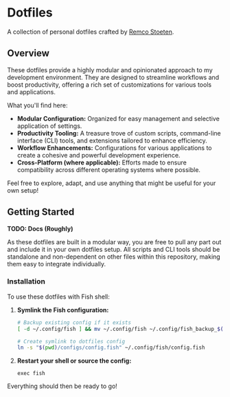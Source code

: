 # Dotfiles

A collection of personal dotfiles crafted by [Remco Stoeten](https://github.com/remcostoeten).

## Overview

These dotfiles provide a highly modular and opinionated approach to my development environment. They are designed to streamline workflows and boost productivity, offering a rich set of customizations for various tools and applications.

What you'll find here:

*   **Modular Configuration:** Organized for easy management and selective application of settings.
*   **Productivity Tooling:** A treasure trove of custom scripts, command-line interface (CLI) tools, and extensions tailored to enhance efficiency.
*   **Workflow Enhancements:** Configurations for various applications to create a cohesive and powerful development experience.
*   **Cross-Platform (where applicable):** Efforts made to ensure compatibility across different operating systems where possible.

Feel free to explore, adapt, and use anything that might be useful for your own setup!

## Getting Started

**TODO: Docs (Roughly)**

As these dotfiles are built in a modular way, you are free to pull any part out and include it in your own dotfiles setup. All scripts and CLI tools should be standalone and non-dependent on other files within this repository, making them easy to integrate individually.

### Installation

To use these dotfiles with Fish shell:

1. **Symlink the Fish configuration:**
   ```bash
   # Backup existing config if it exists
   [ -d ~/.config/fish ] && mv ~/.config/fish ~/.config/fish_backup_$(date +%Y%m%d_%H%M%S)
   
   # Create symlink to dotfiles config
   ln -s "$(pwd)/configs/config.fish" ~/.config/fish/config.fish
   ```

2. **Restart your shell or source the config:**
   ```fish
   exec fish
   ```

Everything should then be ready to go!
